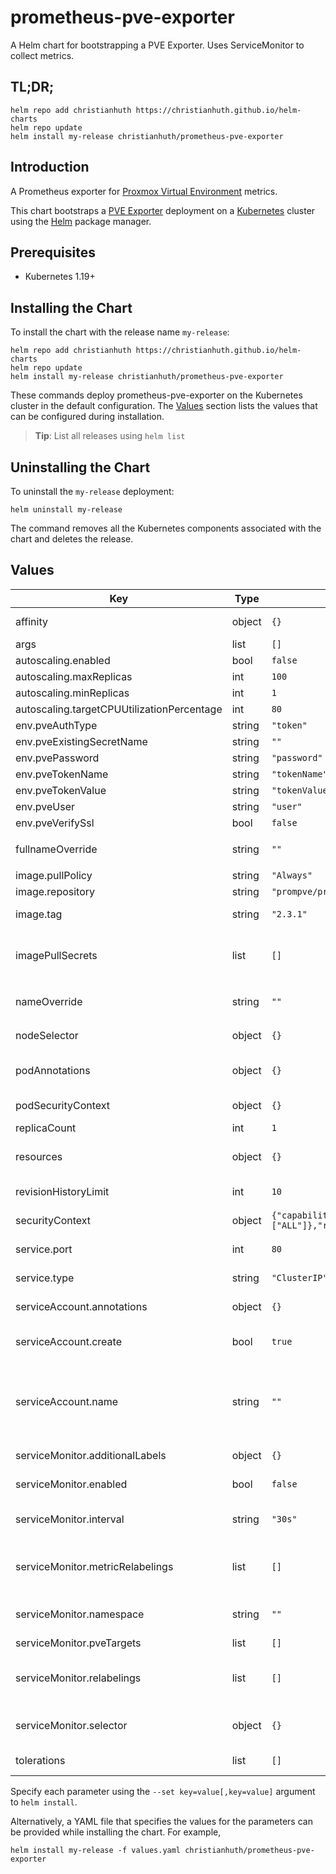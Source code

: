 # prometheus-pve-exporter

A Helm chart for bootstrapping a PVE Exporter. Uses ServiceMonitor to collect metrics.

## TL;DR;

```console
helm repo add christianhuth https://christianhuth.github.io/helm-charts
helm repo update
helm install my-release christianhuth/prometheus-pve-exporter
```

## Introduction

A Prometheus exporter for [Proxmox Virtual Environment](https://proxmox.com/en/proxmox-ve) metrics.

This chart bootstraps a [PVE Exporter](https://github.com/prometheus-pve/prometheus-pve-exporter) deployment on a [Kubernetes](http://kubernetes.io) cluster using the [Helm](https://helm.sh) package manager.

## Prerequisites

- Kubernetes 1.19+

## Installing the Chart

To install the chart with the release name `my-release`:

```console
helm repo add christianhuth https://christianhuth.github.io/helm-charts
helm repo update
helm install my-release christianhuth/prometheus-pve-exporter
```

These commands deploy prometheus-pve-exporter on the Kubernetes cluster in the default configuration. The [Values](#values) section lists the values that can be configured during installation.

> **Tip**: List all releases using `helm list`

## Uninstalling the Chart

To uninstall the `my-release` deployment:

```console
helm uninstall my-release
```

The command removes all the Kubernetes components associated with the chart and deletes the release.

## Values

| Key                                        | Type   | Default                                                                                                 | Description                                                                                                            |
| ------------------------------------------ | ------ | ------------------------------------------------------------------------------------------------------- | ---------------------------------------------------------------------------------------------------------------------- |
| affinity                                   | object | `{}`                                                                                                    | Affinity settings for pod assignment                                                                                   |
| args                                       | list   | `[]`                                                                                                    |                                                                                                                        |
| autoscaling.enabled                        | bool   | `false`                                                                                                 |                                                                                                                        |
| autoscaling.maxReplicas                    | int    | `100`                                                                                                   |                                                                                                                        |
| autoscaling.minReplicas                    | int    | `1`                                                                                                     |                                                                                                                        |
| autoscaling.targetCPUUtilizationPercentage | int    | `80`                                                                                                    |                                                                                                                        |
| env.pveAuthType                            | string | `"token"`                                                                                               |                                                                                                                        |
| env.pveExistingSecretName                  | string | `""`                                                                                                    |                                                                                                                        |
| env.pvePassword                            | string | `"password"`                                                                                            |                                                                                                                        |
| env.pveTokenName                           | string | `"tokenName"`                                                                                           |                                                                                                                        |
| env.pveTokenValue                          | string | `"tokenValue"`                                                                                          |                                                                                                                        |
| env.pveUser                                | string | `"user"`                                                                                                |                                                                                                                        |
| env.pveVerifySsl                           | bool   | `false`                                                                                                 |                                                                                                                        |
| fullnameOverride                           | string | `""`                                                                                                    | String to fully override `"prometheus-pve-exporter.fullname"`                                                          |
| image.pullPolicy                           | string | `"Always"`                                                                                              | image pull policy                                                                                                      |
| image.repository                           | string | `"prompve/prometheus-pve-exporter"`                                                                     | image repository                                                                                                       |
| image.tag                                  | string | `"2.3.1"`                                                                                               | Overrides the image tag                                                                                                |
| imagePullSecrets                           | list   | `[]`                                                                                                    | If defined, uses a Secret to pull an image from a private Docker registry or repository.                               |
| nameOverride                               | string | `""`                                                                                                    | Provide a name in place of `prometheus-pve-exporter`                                                                   |
| nodeSelector                               | object | `{}`                                                                                                    | Node labels for pod assignment                                                                                         |
| podAnnotations                             | object | `{}`                                                                                                    | Annotations to be added to exporter pods                                                                               |
| podSecurityContext                         | object | `{}`                                                                                                    | pod-level security context                                                                                             |
| replicaCount                               | int    | `1`                                                                                                     | Number of replicas                                                                                                     |
| resources                                  | object | `{}`                                                                                                    | Resource limits and requests for the controller pods.                                                                  |
| revisionHistoryLimit                       | int    | `10`                                                                                                    | The number of old ReplicaSets to retain                                                                                |
| securityContext                            | object | `{"capabilities":{"drop":["ALL"]},"readOnlyRootFilesystem":true,"runAsNonRoot":true,"runAsUser":65534}` | container-level security context                                                                                       |
| service.port                               | int    | `80`                                                                                                    | Kubernetes port where service is exposed                                                                               |
| service.type                               | string | `"ClusterIP"`                                                                                           | Kubernetes service type                                                                                                |
| serviceAccount.annotations                 | object | `{}`                                                                                                    | Annotations to add to the service account                                                                              |
| serviceAccount.create                      | bool   | `true`                                                                                                  | Specifies whether a service account should be created                                                                  |
| serviceAccount.name                        | string | `""`                                                                                                    | The name of the service account to use. If not set and create is true, a name is generated using the fullname template |
| serviceMonitor.additionalLabels            | object | `{}`                                                                                                    | Prometheus ServiceMonitor labels                                                                                       |
| serviceMonitor.enabled                     | bool   | `false`                                                                                                 | Enable a prometheus ServiceMonitor                                                                                     |
| serviceMonitor.interval                    | string | `"30s"`                                                                                                 | Prometheus ServiceMonitor interval                                                                                     |
| serviceMonitor.metricRelabelings           | list   | `[]`                                                                                                    | Prometheus [MetricRelabelConfigs] to apply to samples before ingestion                                                 |
| serviceMonitor.namespace                   | string | `""`                                                                                                    | Prometheus ServiceMonitor namespace                                                                                    |
| serviceMonitor.pveTargets                  | list   | `[]`                                                                                                    | Prometheus                                                                                                             |
| serviceMonitor.relabelings                 | list   | `[]`                                                                                                    | Prometheus [RelabelConfigs] to apply to samples before scraping                                                        |
| serviceMonitor.selector                    | object | `{}`                                                                                                    | Prometheus ServiceMonitor selector                                                                                     |
| tolerations                                | list   | `[]`                                                                                                    | Toleration labels for pod assignment                                                                                   |

Specify each parameter using the `--set key=value[,key=value]` argument to `helm install`.

Alternatively, a YAML file that specifies the values for the parameters can be provided while installing the chart. For example,

```console
helm install my-release -f values.yaml christianhuth/prometheus-pve-exporter
```
